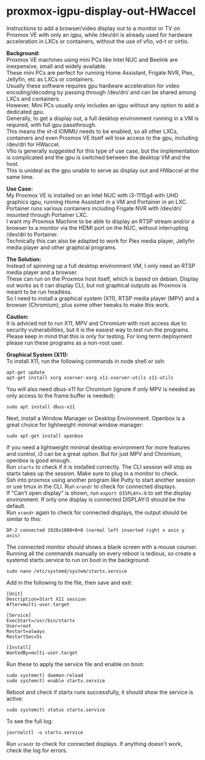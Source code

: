 # proxmox-igpu-display-out-HWaccel
Instructions to add a browser/video display out to a monitor or TV on Proxmox VE with only an igpu, while /dev/dri is already used for hardware acceleration in LXCs or containers, without the use of vfio, vd-t or virtio.

**Background:**  
Proxmox VE machines using mini PCs like Intel NUC and Beelink are inexpensive, small and widely available.  
These mini PCs are perfect for running Home Assistant, Frigate NVR, Plex, Jellyfin, etc as LXCs or containers.  
Usually these software requires gpu hardware acceleration for video encoding/decoding by passing through /dev/dri/ and can be shared among LXCs and containers.  
However, Mini PCs usually only includes an igpu without any option to add a dedicated gpu.  
Generally, to get a display out, a full desktop environment running in a VM is required, with full gpu passthrough.  
This means the vt-d IOMMU needs to be enabled, so all other LXCs, containers and even Proxmox VE itself will lose access to the gpu, including /dev/dri for HWaccel.  
Vfio is generally suggested for this type of use case, but the implementation is complicated and the gpu is switched between the desktop VM and the host.  
This is unideal as the gpu unable to serve as display out and HWaccel at the same time.

**Use Case:**  
My Proxmox VE is installed on an Intel NUC with i3-1115g4 with UHD graphics igpu, running Home Assistant in a VM and Portainer in an LXC.  
Portainer runs various containers including Frigate NVR with /dev/dri/ mounted through Portainer LXC.  
I want my Proxmox Machine to be able to display an RTSP stream and/or a browser to a monitor via the HDMI port on the NUC, without interrupting /dev/dri to Portainer.  
Technically this can also be adapted to work for Plex media player, Jellyfin media player and other graphical programs.  

**The Solution:**  
Instead of spinning up a full desktop environment VM, I only need an RTSP media player and a browser.  
These can run on the Proxmox host itself, which is based on debian. Display out works as it can display CLI, but not graphical outputs as Proxmox is meant to be run headless.  
So I need to install a graphical system (X11), RTSP media player (MPV) and a browser (Chromium), plus some other tweaks to make this work.  

**Caution:**  
It is adviced not to run X11, MPV and Chromium with root access due to security vulnerabilities, but it is the easiest way to test run the programs.  
Please keep in mind that this is only for testing. For long term deployment please run these programs as a non-root user.  

**Graphical System (X11):**  
To install X11, run the following commands in node shell or ssh:  
```
apt-get update
apt-get install xorg xserver-xorg x11-xserver-utils x11-utils
```
You will also need dbus-x11 for Chromium (ignore if only MPV is needed as only access to the frame buffer is needed):  
```
sudo apt install dbus-x11
```
Next, install a Window Manager or Desktop Environment. Openbox is a great choice for lightweight minimal window manager:  
```
sudo apt-get install openbox
```
If you need a lightweight minimal desktop environment for more features and control, i3 can be a great option. But for just MPV and Chromium, openbox is good enough.  
Run ```startx``` to check if it is installed correctly. The CLI session will stop as startx takes up the session. Make sure to plug in a monitor to check.  
Ssh into proxmox using another program like Putty to start another session or use tmux in the CLI. Run ```xrandr``` to check for connected displays.  
If "Can't open display" is shown, run ```export DISPLAY=:0``` to set the display environment. If only one display is connected DISPLAY:0 should be the default.  
Run ```xrandr``` again to check for connected displays, the output should be similar to this:  
```
DP-2 connected 1920x1080+0+0 (normal left inverted right x axis y axis)
```
The connected monitor should shows a blank screen with a mouse courser.  
Running all the commands manually on every reboot is tedious, so create a systemd startx.service to run on boot in the background:  
```
sudo nano /etc/systemd/system/startx.service
```
Add in the following to the file, then save and exit:  
```
[Unit]
Description=Start X11 session
After=multi-user.target

[Service]
ExecStart=/usr/bin/startx
User=root
Restart=always
RestartSec=5s

[Install]
WantedBy=multi-user.target
```
Run these to apply the service file and enable on boot:  
```
sudo systemctl daemon-reload
sudo systemctl enable startx.service
```
Reboot and check if startx runs successfully, it should show the service is active:  
```
sudo systemctl status startx.service
```
To see the full log:  
```
journalctl -u startx.service
```
Run ```xrandr``` to check for connected displays. If anything doesn't work, check the log for errors.  
